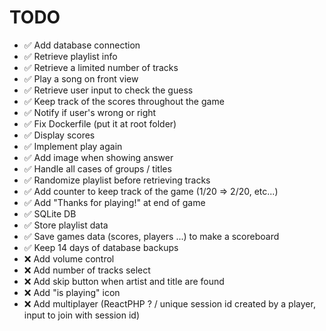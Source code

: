 # TODO

- ✅ Add database connection
- ✅ Retrieve playlist info
- ✅ Retrieve a limited number of tracks
- ✅ Play a song on front view
- ✅ Retrieve user input to check the guess
- ✅ Keep track of the scores throughout the game
- ✅ Notify if user's wrong or right
- ✅ Fix Dockerfile (put it at root folder)
- ✅ Display scores
- ✅ Implement play again
- ✅ Add image when showing answer
- ✅ Handle all cases of groups / titles
- ✅ Randomize playlist before retrieving tracks
- ✅ Add counter to keep track of the game (1/20 => 2/20, etc...)
- ✅ Add "Thanks for playing!" at end of game
- ✅ SQLite DB
- ✅ Store playlist data
- ✅ Save games data (scores, players ...) to make a scoreboard
- ✅ Keep 14 days of database backups
- ❌ Add volume control
- ❌ Add number of tracks select
- ❌ Add skip button when artist and title are found
- ❌ Add "is playing" icon
- ❌ Add multiplayer (ReactPHP ? / unique session id created by a player, input to join with session id)
